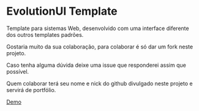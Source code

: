# EvolutionUI Template

Template para sistemas Web, desenvolvido com uma interface diferente dos outros templates padrões.

Gostaria muito da sua colaboração, para colaborar é só dar um fork neste projeto.

Caso tenha alguma dúvida deixe uma issue que responderei assim que possível.

Quem colaborar terá seu nome e nick do github divulgado neste projeto e servirá de portfólio.

[Demo](https://pauloalmeidasilva.github.io/template-admin/index.html)

